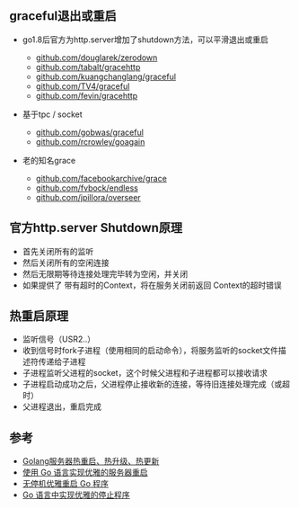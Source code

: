 ## graceful退出或重启
* go1.8后官方为http.server增加了shutdown方法，可以平滑退出或重启   
    * [github.com/douglarek/zerodown](https://github.com/douglarek/zerodown)
    * [github.com/tabalt/gracehttp](https://github.com/tabalt/gracehttp)
    * [github.com/kuangchanglang/graceful](https://github.com/kuangchanglang/graceful)
    * [github.com/TV4/graceful](https://github.com/TV4/graceful)
    * [github.com/fevin/gracehttp](https://github.com/fevin/gracehttp)

* 基于tpc / socket
    * [github.com/gobwas/graceful](https://github.com/gobwas/graceful)
    * [github.com/rcrowley/goagain](https://github.com/rcrowley/goagain)
    
* 老的知名grace
    * [github.com/facebookarchive/grace](https://github.com/facebookarchive/grace)
    * [github.com/fvbock/endless](https://github.com/fvbock/endless)
    * [github.com/jpillora/overseer](https://github.com/jpillora/overseer)

## 官方http.server Shutdown原理
* 首先关闭所有的监听
* 然后关闭所有的空闲连接
* 然后无限期等待连接处理完毕转为空闲，并关闭
* 如果提供了 带有超时的Context，将在服务关闭前返回 Context的超时错误

## 热重启原理
* 监听信号（USR2..）
* 收到信号时fork子进程（使用相同的启动命令），将服务监听的socket文件描述符传递给子进程
* 子进程监听父进程的socket，这个时候父进程和子进程都可以接收请求
* 子进程启动成功之后，父进程停止接收新的连接，等待旧连接处理完成（或超时）
* 父进程退出，重启完成


## 参考
* [Golang服务器热重启、热升级、热更新](https://www.cnblogs.com/sunsky303/p/9778466.html)
* [使用 Go 语言实现优雅的服务器重启](https://www.oschina.net/translate/graceful-server-restart-with-go)
* [无停机优雅重启 Go 程序](https://studygolang.com/articles/14038?fr=sidebar)
* [Go 语言中实现优雅的停止程序](https://www.oschina.net/translate/golang-graceful-stop)
